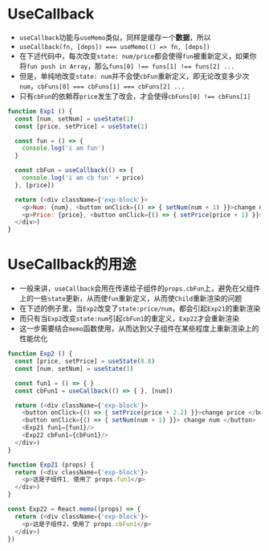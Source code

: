 # UseCallback

* `useCallback`功能与`useMemo`类似，同样是缓存一个**数据**，所以
* `useCallback(fn, [deps]) === useMemo(() => fn, [deps])`
* 在下述代码中，每次改变`state: num/price`都会使得`fun`被重新定义，如果你将`fun push in Array`，那么`funs[0] !== funs[1] !== funs[2] ...`
* 但是，单纯地改变`state: num`并不会使`cbFun`重新定义，即无论改变多少次`num`，`cbFuns[0] === cbFuns[1] === cbFuns[2] ...`
* 只有`cbFun`的依赖荐`price`发生了改会，才会使得`cbFuns[0] !== cbFuns[1]`

```js
function Exp1 () {
  const [num, setNum] = useState(1)
  const [price, setPrice] = useState(1)

  const fun = () => {
    console.log('i am fun')
  }

  const cbFun = useCallback(() => {
    console.log('i am cb fun' + price)
  }, [price])

  return (<div className={'exp-block'}>
    <p>Num: {num}, <button onClick={() => { setNum(num + 1) }}>change num</button></p>
    <p>Price: {price}, <button onClick={() => { setPrice(price + 1) }}>change Price</button></p>
  </div>)
}
```


# UseCallback的用途

* 一般来讲，`useCallback`会用在传递给子组件的`props.cbFun`上，避免在父组件上的一些`state`更新，从而使`fun`重新定义，从而使`Child`重新渲染的问题
* 在下述的例子里，当`Exp2`改变了`state:price/num`，都会引起`Exp21`的重新渲染
* 而只有当`Exp2`改变`state:num`引起`cbFun1`的重定义，`Exp22`才会重新渲染
* 这一步需要结合`memo`函数使用，从而达到父子组件在某些程度上重新渲染上的性能优化

```js
function Exp2 () {
  const [price, setPrice] = useState(8.8)
  const [num, setNum] = useState(1)

  const fun1 = () => { }
  const cbFun1 = useCallback(() => { }, [num])

  return (<div className={'exp-block'}>
    <button onClick={() => { setPrice(price + 2.2) }}>change price </button>
    <button onClick={() => { setNum(num + 1) }}> change num </button>
    <Exp21 fun1={fun1}/>
    <Exp22 cbFun1={cbFun1}/>
  </div>)
}

function Exp21 (props) {
  return (<div className={'exp-block'}>
    <p>这是子组件1, 使用了 props.fun1</p>
  </div>)
}

const Exp22 = React.memo((props) => {
  return (<div className={'exp-block'}>
    <p>这是子组件2，使用了 props.cbFun1</p>
  </div>)
})
```
